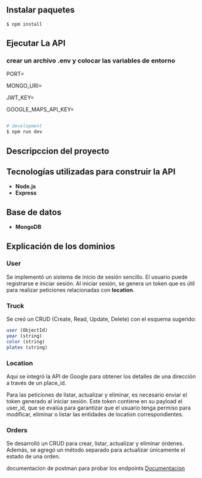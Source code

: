 



## Instalar paquetes

```bash
$ npm install
```

## Ejecutar La API

### crear un archivo .env y colocar las variables de entorno 

PORT=

MONGO_URI=

JWT_KEY=

GOOGLE_MAPS_API_KEY=

```bash

# development
$ npm run dev


```

## Descripccion del proyecto

## Tecnologías utilizadas para construir la API
- **Node.js**
- **Express**

## Base de datos
- **MongoDB**

## Explicación de los dominios

### User
Se implementó un sistema de inicio de sesión sencillo. El usuario puede registrarse e iniciar sesión. Al iniciar sesión, se genera un token que es útil para realizar peticiones relacionadas con **location**.

### Truck
Se creó un CRUD (Create, Read, Update, Delete) con el esquema sugerido:

```javascript
user (ObjectId)
year (string)
color (string)
plates (string)
```

### Location
Aquí se integró la API de Google para obtener los detalles de una dirección a través de un place_id.

Para las peticiones de listar, actualizar y eliminar, es necesario enviar el token generado al iniciar sesión. Este token contiene en su payload el user_id, que se evalúa para garantizar que el usuario tenga permiso para modificar, eliminar o listar las entidades de location correspondientes.

### Orders
Se desarrolló un CRUD para crear, listar, actualizar y eliminar órdenes. Además, se agregó un método separado para actualizar únicamente el estado de una orden.

documentacion de postman para probar los endpoints
[Documentacion](https://documenter.getpostman.com/view/19391278/2sAYBYfqAF)
